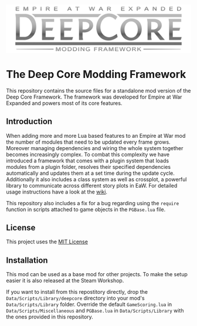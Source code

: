 ![](DeepCore.png)

# The Deep Core Modding Framework

This repository contains the source files for a standalone mod version of the Deep Core Framework. The framework was developed for Empire at War Expanded and powers most of its core features.

## Introduction

When adding more and more Lua based features to an Empire at War mod the number of modules that need to be updated every frame grows. Moreover managing dependencies and wiring the whole system together becomes increasingly complex.
To combat this complexity we have introduced a framework that comes with a plugin system that loads modules from a plugin folder, resolves their specified dependencies automatically and updates them at a set time during the update cycle. Additionally it also includes a class system as well as crossplot, a powerful library to communicate across different story plots in EaW. For detailed usage instructions have a look at the [wiki](https://github.com/SvenMarcus/eawx-galactic-framework/wiki).

This repository also includes a fix for a bug regarding using the `require` function in scripts attached to game objects in the `PGBase.lua` file.

## License

This project uses the [MIT License](LICENSE)

## Installation

This mod can be used as a base mod for other projects. To make the setup easier it is also released at the Steam Workshop.

If you want to install from this repostitory directly, drop the `Data/Scripts/Library/deepcore` directory into your mod's `Data/Scripts/Library` folder. Override the default `GameScoring.lua` in `Data/Scripts/Miscellaneous` and `PGBase.lua` in `Data/Scripts/Library` with the ones provided in this repository.
